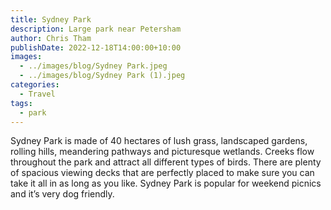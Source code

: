 ```yaml
---
title: Sydney Park
description: Large park near Petersham
author: Chris Tham
publishDate: 2022-12-18T14:00:00+10:00
images:
  - ../images/blog/Sydney Park.jpeg
  - ../images/blog/Sydney Park (1).jpeg
categories:
  - Travel
tags:
  - park
---
```


Sydney Park is made of 40 hectares of lush grass, landscaped gardens, rolling hills, meandering pathways and picturesque wetlands. Creeks flow throughout the park and attract all different types of birds. There are plenty of spacious viewing decks that are perfectly placed to make sure you can take it all in as long as you like. Sydney Park is popular for weekend picnics and it’s very dog friendly.
